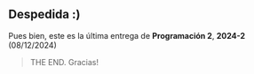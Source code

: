 ## Despedida :)

Pues bien, este es la última entrega de **Programación 2**, **2024-2** (08/12/2024)

> THE END. Gracias!